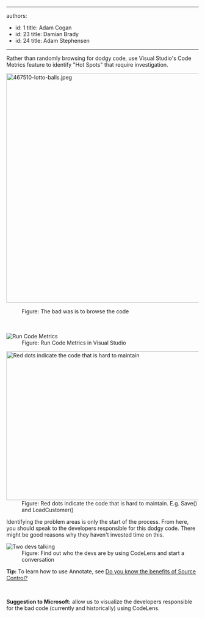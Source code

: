

---
authors:
  - id: 1
    title: Adam Cogan
  - id: 23
    title: Damian Brady
  - id: 24
    title: Adam Stephensen
---




<span class='intro'> <p>Rather than randomly browsing for dodgy code, use Visual Studio's Code Metrics feature to identify &quot;Hot Spots&quot; that require investigation.<br></p><dl class="badImage"><dt> 
      <img alt="467510-lotto-balls.jpeg" src="/PublishingImages/lotto-balls.jpeg" style="width&#58;600px;" /> 
   </dt><dd>​Figure&#58; The bad was is to browse the code<br>​<br><br></dd></dl> </span>

<dl class="image"><dt> 
      <img src="/PublishingImages/VS%2011%20Code%20Metrics.png" alt="Run Code Metrics" /> 
   </dt><dd>Figure&#58; Run Code Metrics&#160;in Visual Studio</dd></dl><dl class="image"><dt> 
      <img src="/PublishingImages/CodeMetrics_3.png" alt="Red dots indicate the code that is hard to maintain" style="width&#58;750px;height&#58;389px;" /> 
   </dt><dd>Figure&#58; Red dots indicate the code that is hard to maintain. E.g. Save() and LoadCustomer()</dd></dl><p>Identifying the problem areas is only the start of the process. From here, you should speak to the developers responsible for this dodgy code. There might be good reasons why they haven't invested time on this.</p><dl class="image"><dt> 
      <img class="ms-rteCustom-ImageArea" src="/PublishingImages/two-devs-talking.jpg" alt="Two devs talking" /> 
      <br> 
   </dt><dd>Figure&#58; Find out who&#160;the devs are&#160;by using CodeLens and start a conversation<span style="color&#58;#444444;">​</span></dd></dl>​<strong>Tip&#58;</strong> To learn how to use Annotate, see 
<a href="http&#58;//www.ssw.com.au/ssw/Standards/Rules/RulesToBetterSourceControlwithTFS.aspx#UsingSourceControl">Do you know the benefits of Source Control?</a>
<p>
   <br>
</p><div><p class="ssw15-rteElement-GreyBox">
      <b>​Suggestion to Microsoft&#58;</b> allow us to visualize the developers responsible for the bad code (currently and historically)&#160;using CodeLens.<br></p></div>


